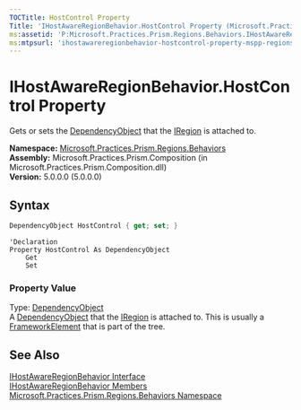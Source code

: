 ```yaml
---
TOCTitle: HostControl Property
Title: 'IHostAwareRegionBehavior.HostControl Property (Microsoft.Practices.Prism.Regions.Behaviors)'
ms:assetid: 'P:Microsoft.Practices.Prism.Regions.Behaviors.IHostAwareRegionBehavior.HostControl'
ms:mtpsurl: 'ihostawareregionbehavior-hostcontrol-property-mspp-regions-behaviors.md'
---
```


# IHostAwareRegionBehavior.HostControl Property

Gets or sets the [DependencyObject](http://msdn.microsoft.com/en-us/library/ms589309) that the [IRegion](/patterns-practices/reference/iregion-interface-mspp-regions) is attached to.

**Namespace:** [Microsoft.Practices.Prism.Regions.Behaviors](/patterns-practices/reference/mspp-regions-behaviors-namespace)  
**Assembly:** Microsoft.Practices.Prism.Composition (in Microsoft.Practices.Prism.Composition.dll)  
**Version:** 5.0.0.0 (5.0.0.0)

## Syntax

```C#
DependencyObject HostControl { get; set; }
```

```VB
'Declaration
Property HostControl As DependencyObject
	Get
	Set
```

### Property Value

Type: [DependencyObject](http://msdn.microsoft.com/en-us/library/ms589309)  
A [DependencyObject](http://msdn.microsoft.com/en-us/library/ms589309) that the [IRegion](/patterns-practices/reference/iregion-interface-mspp-regions) is attached to. This is usually a [FrameworkElement](http://msdn.microsoft.com/en-us/library/ms602714) that is part of the tree.

## See Also

[IHostAwareRegionBehavior Interface](/patterns-practices/reference/ihostawareregionbehavior-interface-mspp-regions-behaviors)  
[IHostAwareRegionBehavior Members](/patterns-practices/reference/ihostawareregionbehavior-members-mspp-regions-behaviors)  
[Microsoft.Practices.Prism.Regions.Behaviors Namespace](/patterns-practices/reference/mspp-regions-behaviors-namespace)  
